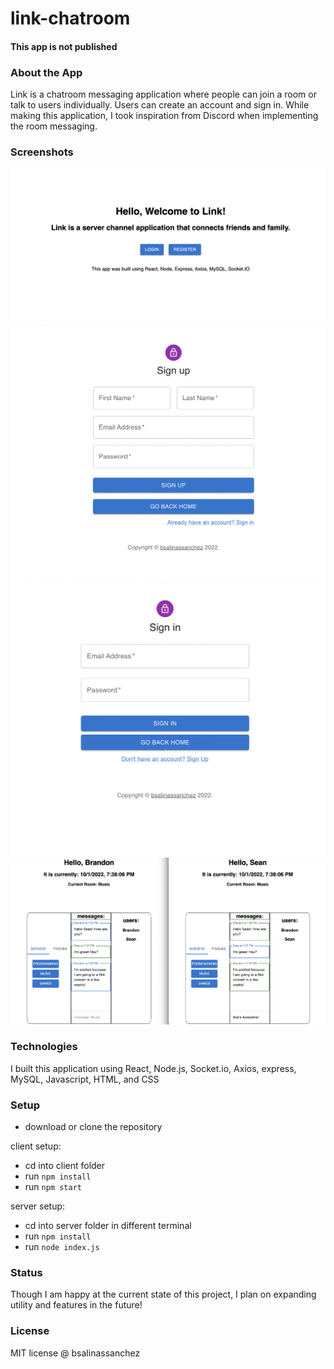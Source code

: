 # link-chatroom

#### This app is not published

### About the App

Link is a chatroom messaging application where people can join a room or talk to users individually. Users can create an account and sign in. While making this application, I took inspiration from Discord when implementing the room messaging.

### Screenshots

![link-1](./link-1.png)
![link-2](./link-2.png)
![link-3](./link-3.png)
![link-4](./link-4.png)

### Technologies

I built this application using React, Node.js, Socket.io, Axios, express, MySQL, Javascript, HTML, and CSS

### Setup
- download or clone the repository

client setup:
- cd into client folder
- run `npm install`
- run `npm start`

server setup:
- cd into server folder in different terminal
- run `npm install`
- run `node index.js`

### Status

Though I am happy at the current state of this project, I plan on expanding utility and features in the future!

### License

MIT license @ bsalinassanchez
